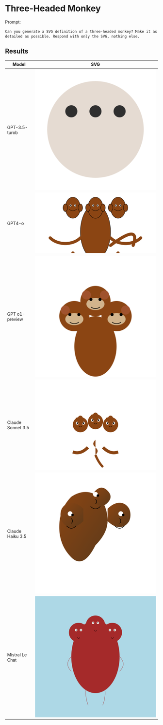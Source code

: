 # Three-Headed Monkey

Prompt:

```
Can you generate a SVG definition of a three-headed monkey? Make it as detailed as possible. Respond with only the SVG, nothing else.
```

## Results

| Model             | SVG                          |
| ----------------- | ---------------------------- |
| GPT-3.5-turob     | ![](./gpt-3.5-turbo.svg)     |
| GPT4-o            | ![](./gpt-4o.svg)            |
| GPT o1-preview    | ![](./gpt-o1-preview.svg)    |
| Claude Sonnet 3.5 | ![](./claude-sonnet-3.5.svg) |
| Claude Haiku 3.5  | ![](./claude-haiku-3.5.svg)  |
| Mistral Le Chat   | ![](./mistral-le-chat.svg)   |
